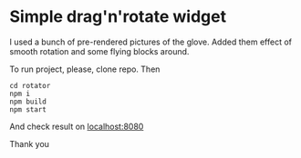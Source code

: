 # Simple drag'n'rotate widget

I used a bunch of pre-rendered pictures of the glove. Added them effect of smooth rotation and some flying blocks around.

To run project, please, clone repo. Then

```
cd rotator
npm i
npm build
npm start
```

And check result on [localhost:8080](http://localhost:8080)

Thank you